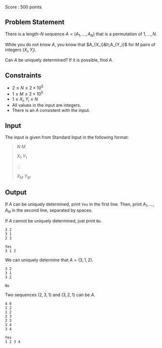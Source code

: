 Score : $500$ points

## Problem Statement

There is a length-$N$ sequence $A=(A_1,\ldots,A_N)$ that is a permutation of $1,\ldots,N$.

While you do not know $A$, you know that $A_{X_i}&lt;A_{Y_i}$ for $M$ pairs of integers $(X_i,Y_i)$.

Can $A$ be uniquely determined?  If it is possible, find $A$.

## Constraints

- $2 \leq N \leq 2\times 10^5$
- $1 \leq M \leq 2\times 10^5$
- $1\leq X_i,Y_i \leq N$
- All values in the input are integers.
- There is an $A$ consistent with the input.

## Input

The input is given from Standard Input in the following format:

> $N$ $M$
> 
> $X_1$ $Y_1$
> 
> $\vdots$
> 
> $X_M$ $Y_M$

## Output

If $A$ can be uniquely determined, print `Yes` in the first line.  Then, print $A_1,\ldots,A_N$ in the second line, separated by spaces.

If $A$ cannot be uniquely determined, just print `No`.

```input1
3 2
3 1
2 3
```

```output1
Yes
3 1 2
```

We can uniquely determine that $A=(3,1,2)$.

```input2
3 2
3 1
3 2
```

```output2
No
```

Two sequences $(2,3,1)$ and $(3,2,1)$ can be $A$.

```input3
4 6
1 2
1 2
2 3
2 3
3 4
3 4
```

```output3
Yes
1 2 3 4
```